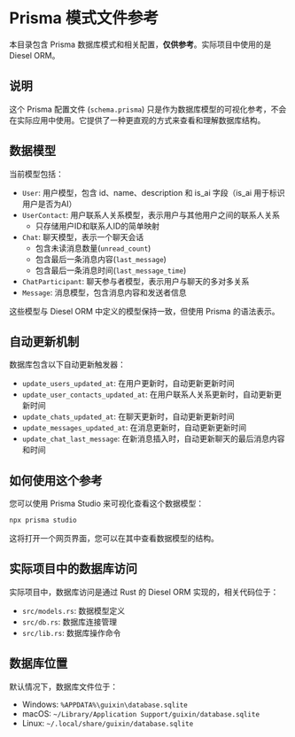 # Prisma 模式文件参考

本目录包含 Prisma 数据库模式和相关配置，**仅供参考**。实际项目中使用的是 Diesel ORM。

## 说明

这个 Prisma 配置文件 (`schema.prisma`) 只是作为数据库模型的可视化参考，不会在实际应用中使用。它提供了一种更直观的方式来查看和理解数据库结构。

## 数据模型

当前模型包括：

- `User`: 用户模型，包含 id、name、description 和 is_ai 字段（is_ai 用于标识用户是否为AI）
- `UserContact`: 用户联系人关系模型，表示用户与其他用户之间的联系人关系
  - 只存储用户ID和联系人ID的简单映射
- `Chat`: 聊天模型，表示一个聊天会话
  - 包含未读消息数量(`unread_count`)
  - 包含最后一条消息内容(`last_message`)
  - 包含最后一条消息时间(`last_message_time`)
- `ChatParticipant`: 聊天参与者模型，表示用户与聊天的多对多关系
- `Message`: 消息模型，包含消息内容和发送者信息

这些模型与 Diesel ORM 中定义的模型保持一致，但使用 Prisma 的语法表示。

## 自动更新机制

数据库包含以下自动更新触发器：

- `update_users_updated_at`: 在用户更新时，自动更新更新时间
- `update_user_contacts_updated_at`: 在用户联系人关系更新时，自动更新更新时间
- `update_chats_updated_at`: 在聊天更新时，自动更新更新时间
- `update_messages_updated_at`: 在消息更新时，自动更新更新时间
- `update_chat_last_message`: 在新消息插入时，自动更新聊天的最后消息内容和时间

## 如何使用这个参考

您可以使用 Prisma Studio 来可视化查看这个数据模型：

```bash
npx prisma studio
```

这将打开一个网页界面，您可以在其中查看数据模型的结构。

## 实际项目中的数据库访问

实际项目中，数据库访问是通过 Rust 的 Diesel ORM 实现的，相关代码位于：

- `src/models.rs`: 数据模型定义
- `src/db.rs`: 数据库连接管理
- `src/lib.rs`: 数据库操作命令

## 数据库位置

默认情况下，数据库文件位于：

- Windows: `%APPDATA%\guixin\database.sqlite`
- macOS: `~/Library/Application Support/guixin/database.sqlite`
- Linux: `~/.local/share/guixin/database.sqlite`
